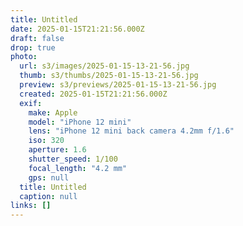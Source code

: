```yaml
---
title: Untitled
date: 2025-01-15T21:21:56.000Z
draft: false
drop: true
photo:
  url: s3/images/2025-01-15-13-21-56.jpg
  thumb: s3/thumbs/2025-01-15-13-21-56.jpg
  preview: s3/previews/2025-01-15-13-21-56.jpg
  created: 2025-01-15T21:21:56.000Z
  exif:
    make: Apple
    model: "iPhone 12 mini"
    lens: "iPhone 12 mini back camera 4.2mm f/1.6"
    iso: 320
    aperture: 1.6
    shutter_speed: 1/100
    focal_length: "4.2 mm"
    gps: null
  title: Untitled
  caption: null
links: []
---
```

